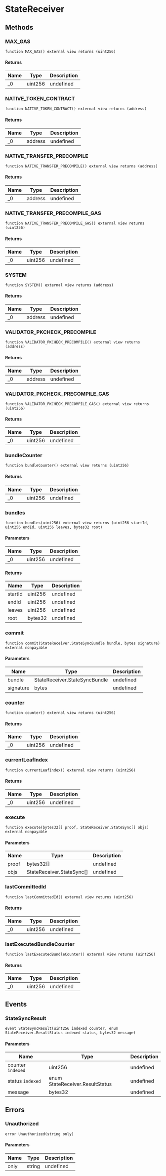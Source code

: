 # StateReceiver

## Methods

### MAX_GAS

```solidity
function MAX_GAS() external view returns (uint256)
```

#### Returns

| Name | Type    | Description |
| ---- | ------- | ----------- |
| \_0  | uint256 | undefined   |

### NATIVE_TOKEN_CONTRACT

```solidity
function NATIVE_TOKEN_CONTRACT() external view returns (address)
```

#### Returns

| Name | Type    | Description |
| ---- | ------- | ----------- |
| \_0  | address | undefined   |

### NATIVE_TRANSFER_PRECOMPILE

```solidity
function NATIVE_TRANSFER_PRECOMPILE() external view returns (address)
```

#### Returns

| Name | Type    | Description |
| ---- | ------- | ----------- |
| \_0  | address | undefined   |

### NATIVE_TRANSFER_PRECOMPILE_GAS

```solidity
function NATIVE_TRANSFER_PRECOMPILE_GAS() external view returns (uint256)
```

#### Returns

| Name | Type    | Description |
| ---- | ------- | ----------- |
| \_0  | uint256 | undefined   |

### SYSTEM

```solidity
function SYSTEM() external view returns (address)
```

#### Returns

| Name | Type    | Description |
| ---- | ------- | ----------- |
| \_0  | address | undefined   |

### VALIDATOR_PKCHECK_PRECOMPILE

```solidity
function VALIDATOR_PKCHECK_PRECOMPILE() external view returns (address)
```

#### Returns

| Name | Type    | Description |
| ---- | ------- | ----------- |
| \_0  | address | undefined   |

### VALIDATOR_PKCHECK_PRECOMPILE_GAS

```solidity
function VALIDATOR_PKCHECK_PRECOMPILE_GAS() external view returns (uint256)
```

#### Returns

| Name | Type    | Description |
| ---- | ------- | ----------- |
| \_0  | uint256 | undefined   |

### bundleCounter

```solidity
function bundleCounter() external view returns (uint256)
```

#### Returns

| Name | Type    | Description |
| ---- | ------- | ----------- |
| \_0  | uint256 | undefined   |

### bundles

```solidity
function bundles(uint256) external view returns (uint256 startId, uint256 endId, uint256 leaves, bytes32 root)
```

#### Parameters

| Name | Type    | Description |
| ---- | ------- | ----------- |
| \_0  | uint256 | undefined   |

#### Returns

| Name    | Type    | Description |
| ------- | ------- | ----------- |
| startId | uint256 | undefined   |
| endId   | uint256 | undefined   |
| leaves  | uint256 | undefined   |
| root    | bytes32 | undefined   |

### commit

```solidity
function commit(StateReceiver.StateSyncBundle bundle, bytes signature) external nonpayable
```

#### Parameters

| Name      | Type                          | Description |
| --------- | ----------------------------- | ----------- |
| bundle    | StateReceiver.StateSyncBundle | undefined   |
| signature | bytes                         | undefined   |

### counter

```solidity
function counter() external view returns (uint256)
```

#### Returns

| Name | Type    | Description |
| ---- | ------- | ----------- |
| \_0  | uint256 | undefined   |

### currentLeafIndex

```solidity
function currentLeafIndex() external view returns (uint256)
```

#### Returns

| Name | Type    | Description |
| ---- | ------- | ----------- |
| \_0  | uint256 | undefined   |

### execute

```solidity
function execute(bytes32[] proof, StateReceiver.StateSync[] objs) external nonpayable
```

#### Parameters

| Name  | Type                      | Description |
| ----- | ------------------------- | ----------- |
| proof | bytes32[]                 | undefined   |
| objs  | StateReceiver.StateSync[] | undefined   |

### lastCommittedId

```solidity
function lastCommittedId() external view returns (uint256)
```

#### Returns

| Name | Type    | Description |
| ---- | ------- | ----------- |
| \_0  | uint256 | undefined   |

### lastExecutedBundleCounter

```solidity
function lastExecutedBundleCounter() external view returns (uint256)
```

#### Returns

| Name | Type    | Description |
| ---- | ------- | ----------- |
| \_0  | uint256 | undefined   |

## Events

### StateSyncResult

```solidity
event StateSyncResult(uint256 indexed counter, enum StateReceiver.ResultStatus indexed status, bytes32 message)
```

#### Parameters

| Name              | Type                            | Description |
| ----------------- | ------------------------------- | ----------- |
| counter `indexed` | uint256                         | undefined   |
| status `indexed`  | enum StateReceiver.ResultStatus | undefined   |
| message           | bytes32                         | undefined   |

## Errors

### Unauthorized

```solidity
error Unauthorized(string only)
```

#### Parameters

| Name | Type   | Description |
| ---- | ------ | ----------- |
| only | string | undefined   |
